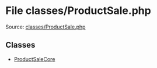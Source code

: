 File classes/ProductSale.php
=========
Source: [classes/ProductSale.php](https://github.com/PrestaShop/PrestaShop/blob/1.6.1.1/classes/ProductSale.php)


Classes
-------

* [ProductSaleCore](class.ProductSaleCore)

